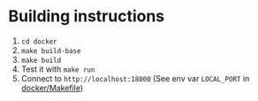 # Building instructions

1. `cd docker`
2. `make build-base`
3. `make build`
4. Test it with `make run`
5. Connect to `http://localhost:18000` (See env var `LOCAL_PORT` in [docker/Makefile](./Makefile))
